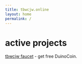 ```yaml
---
title: tbwcjw.online
layout: home
permalink: /
---
```


# active projects
[tbwcjw faucet](https://faucet.tbwcjw.online/) - get free DuinoCoin.